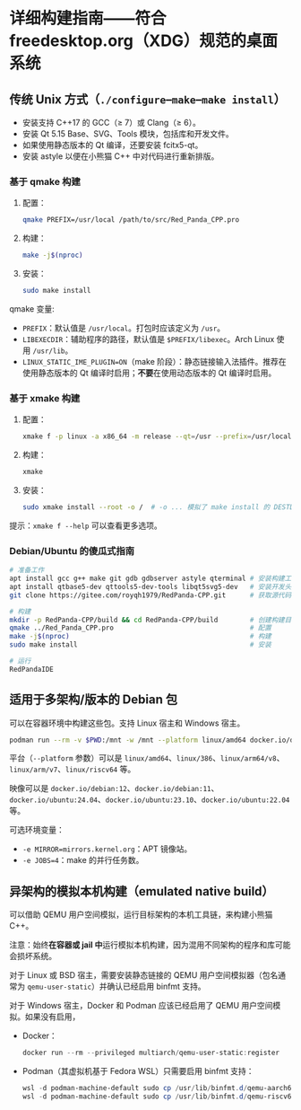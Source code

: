 # 详细构建指南——符合 freedesktop.org（XDG）规范的桌面系统

## 传统 Unix 方式（`./configure`–`make`–`make install`）

- 安装支持 C++17 的 GCC（≥ 7）或 Clang（≥ 6）。
- 安装 Qt 5.15 Base、SVG、Tools 模块，包括库和开发文件。
- 如果使用静态版本的 Qt 编译，还要安装 fcitx5-qt。
- 安装 astyle 以便在小熊猫 C++ 中对代码进行重新排版。

### 基于 qmake 构建

1. 配置：
   ```bash
   qmake PREFIX=/usr/local /path/to/src/Red_Panda_CPP.pro
   ```
2. 构建：
   ```bash
   make -j$(nproc)
   ```
3. 安装：
   ```bash
   sudo make install
   ```

qmake 变量:
- `PREFIX`：默认值是 `/usr/local`。打包时应该定义为 `/usr`。
- `LIBEXECDIR`：辅助程序的路径，默认值是 `$PREFIX/libexec`。Arch Linux 使用 `/usr/lib`。
- `LINUX_STATIC_IME_PLUGIN=ON`（make 阶段）：静态链接输入法插件。推荐在使用静态版本的 Qt 编译时启用；**不要**在使用动态版本的 Qt 编译时启用。

### 基于 xmake 构建

1. 配置：
   ```bash
   xmake f -p linux -a x86_64 -m release --qt=/usr --prefix=/usr/local
   ```
2. 构建：
   ```bash
   xmake
   ```
3. 安装：
   ```bash
   sudo xmake install --root -o /  # -o ... 模拟了 make install 的 DESTDIR=...
   ```

提示：`xmake f --help` 可以查看更多选项。

### Debian/Ubuntu 的傻瓜式指南

```bash
# 准备工作
apt install gcc g++ make git gdb gdbserver astyle qterminal # 安装构建工具和运行时工具
apt install qtbase5-dev qttools5-dev-tools libqt5svg5-dev   # 安装开发头文件和库
git clone https://gitee.com/royqh1979/RedPanda-CPP.git      # 获取源代码

# 构建
mkdir -p RedPanda-CPP/build && cd RedPanda-CPP/build        # 创建构建目录
qmake ../Red_Panda_CPP.pro                                  # 配置
make -j$(nproc)                                             # 构建
sudo make install                                           # 安装

# 运行
RedPandaIDE
```

## 适用于多架构/版本的 Debian 包

可以在容器环境中构建这些包。支持 Linux 宿主和 Windows 宿主。

```bash
podman run --rm -v $PWD:/mnt -w /mnt --platform linux/amd64 docker.io/debian:12 ./packages/debian/01-in-docker.sh
```

平台（`--platform` 参数）可以是 `linux/amd64`、`linux/386`、`linux/arm64/v8`、`linux/arm/v7`、`linux/riscv64` 等。

映像可以是 `docker.io/debian:12`、`docker.io/debian:11`、`docker.io/ubuntu:24.04`、`docker.io/ubuntu:23.10`、`docker.io/ubuntu:22.04` 等。

可选环境变量：
- `-e MIRROR=mirrors.kernel.org`：APT 镜像站。
- `-e JOBS=4`：make 的并行任务数。

## 异架构的模拟本机构建（emulated native build）

可以借助 QEMU 用户空间模拟，运行目标架构的本机工具链，来构建小熊猫C++。

注意：始终**在容器或 jail 中**运行模拟本机构建，因为混用不同架构的程序和库可能会损坏系统。

对于 Linux 或 BSD 宿主，需要安装静态链接的 QEMU 用户空间模拟器（包名通常为 `qemu-user-static`）并确认已经启用 binfmt 支持。

对于 Windows 宿主，Docker 和 Podman 应该已经启用了 QEMU 用户空间模拟。如果没有启用，
* Docker：
  ```ps1
  docker run --rm --privileged multiarch/qemu-user-static:register
  ```
* Podman（其虚拟机基于 Fedora WSL）只需要启用 binfmt 支持：
  ```ps1
  wsl -d podman-machine-default sudo cp /usr/lib/binfmt.d/qemu-aarch64-static.conf /proc/sys/fs/binfmt_misc/register
  wsl -d podman-machine-default sudo cp /usr/lib/binfmt.d/qemu-riscv64-static.conf /proc/sys/fs/binfmt_misc/register
  ```
